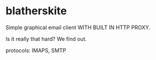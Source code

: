 # blatherskite

Simple graphical email client WITH BUILT IN HTTP PROXY.

Is it really that hard? We find out.

protocols: IMAPS, SMTP

